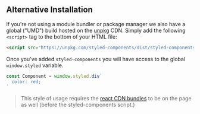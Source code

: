 ## Alternative Installation

If you're not using a module bundler or package manager we also have a global ("UMD") build hosted on the [unpkg](http://unpkg.com) CDN. Simply add the following `<script>` tag to the bottom of your HTML file:

```html
<script src="https://unpkg.com/styled-components/dist/styled-components.min.js"></script>
```

Once you've added `styled-components` you will have access to the global `window.styled` variable.

```js
const Component = window.styled.div`
  color: red;
`
```

> This style of usage requires the [react CDN bundles](https://reactjs.org/docs/cdn-links.html) to be on the page as well (before the styled-components script.)
